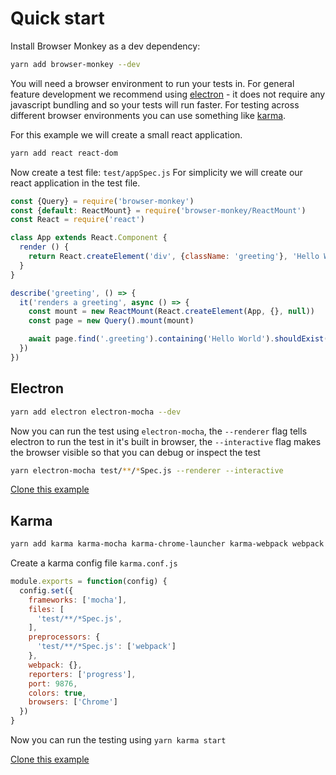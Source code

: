 # Quick start

Install Browser Monkey as a dev dependency:

```bash
yarn add browser-monkey --dev
```

You will need a browser environment to run your tests in. For general feature development we recommend using [electron](#electron) - it does not require any javascript bundling and so your tests will run faster. For testing across different browser environments you can use something like [karma](#karma).

For this example we will create a small react application.

```bash
yarn add react react-dom
```

Now create a test file: `test/appSpec.js`
For simplicity we will create our react application in the test file.

```js
const {Query} = require('browser-monkey')
const {default: ReactMount} = require('browser-monkey/ReactMount')
const React = require('react')

class App extends React.Component {
  render () {
    return React.createElement('div', {className: 'greeting'}, 'Hello World')
  }
}

describe('greeting', () => {
  it('renders a greeting', async () => {
    const mount = new ReactMount(React.createElement(App, {}, null))
    const page = new Query().mount(mount)

    await page.find('.greeting').containing('Hello World').shouldExist()
  })
})
```

## Electron

```bash
yarn add electron electron-mocha --dev
```

Now you can run the test using `electron-mocha`, the `--renderer` flag tells electron to run the test in it's built in browser, the `--interactive` flag makes the browser visible so that you can debug or inspect the test

```bash
yarn electron-mocha test/**/*Spec.js --renderer --interactive
```

[Clone this example](https://github.com/featurist/browser-monkey3-electron-mocha/)

## Karma

```bash
yarn add karma karma-mocha karma-chrome-launcher karma-webpack webpack --dev
```

Create a karma config file `karma.conf.js`

```js
module.exports = function(config) {
  config.set({
    frameworks: ['mocha'],
    files: [
      'test/**/*Spec.js',
    ],
    preprocessors: {
      'test/**/*Spec.js': ['webpack']
    },
    webpack: {},
    reporters: ['progress'],
    port: 9876,
    colors: true,
    browsers: ['Chrome']
  })
}
```

Now you can run the testing using `yarn karma start`

[Clone this example](https://github.com/featurist/browser-monkey3-karma/)
